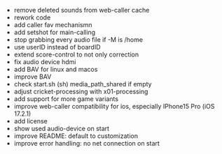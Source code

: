 - remove deleted sounds from web-caller cache
- rework code
- add caller fav mechanismn
- add setshot for main-calling
- stop grabbing every audio file if -M is /home
- use userID instead of boardID
- extend score-control to not only correction
- fix audio device hdmi
- add BAV for linux and macos
- improve BAV
- check start.sh (sh) media_path_shared if empty
- adjust cricket-processing with x01-processing
- add support for more game variants
- improve web-caller compatibility for ios, especially IPhone15 Pro (iOS 17.2.1)
- add license
- show used audio-device on start
- improve README: default to customization
- improve error handling: no net connection on start